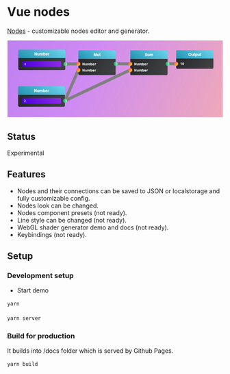 # Vue nodes

[Nodes](https://m0ksem.github.io/vue-nodes) - customizable nodes editor and generator.

![](/public/readme-image.png)

## Status

Experimental

## Features

- Nodes and their connections can be saved to JSON or localstorage and fully customizable config.
- Nodes look can be changed.
- Nodes component presets (not ready).
- Line style can be changed (not ready).
- WebGL shader generator demo and docs (not ready).
- Keybindings (not ready).

## Setup

### Development setup

- Start demo
```bash
yarn

yarn server
```

### Build for production
It builds into /docs folder which is served by Github Pages.
```bash
yarn build
```